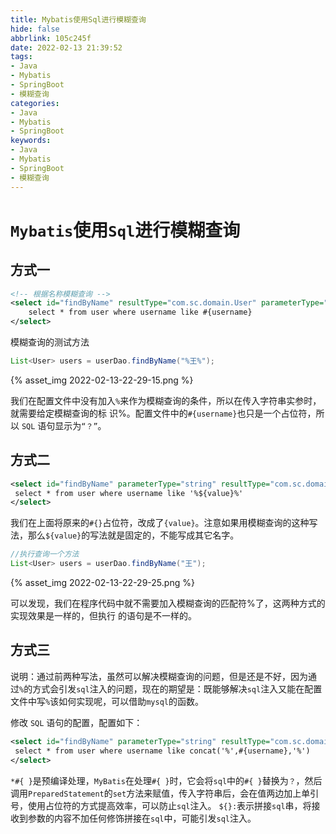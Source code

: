 ```yaml
---
title: Mybatis使用Sql进行模糊查询
hide: false
abbrlink: 105c245f
date: 2022-02-13 21:39:52
tags:
- Java
- Mybatis
- SpringBoot
- 模糊查询
categories: 
- Java
- Mybatis
- SpringBoot
keywords:
- Java
- Mybatis
- SpringBoot
- 模糊查询
---
```


# `Mybatis`使用`Sql`进行模糊查询


## 方式一

```xml
<!-- 根据名称模糊查询 -->
<select id="findByName" resultType="com.sc.domain.User" parameterType="String">
    select * from user where username like #{username}
</select>
```

模糊查询的测试方法

<!-- more -->

```java
List<User> users = userDao.findByName("%王%");
```

{% asset_img 2022-02-13-22-29-15.png %}

我们在配置文件中没有加入`%`来作为模糊查询的条件，所以在传入字符串实参时，就需要给定模糊查询的标
识%。配置文件中的`#{username}`也只是一个占位符，所以 `SQL` 语句显示为`“？”`。

## 方式二

```xml
<select id="findByName" parameterType="string" resultType="com.sc.domain.User">
 select * from user where username like '%${value}%'
</select>
```
我们在上面将原来的`#{}`占位符，改成了`{value}`。注意如果用模糊查询的这种写法，那么`${value}`的写法就是固定的，不能写成其它名字。

```java
//执行查询一个方法
List<User> users = userDao.findByName("王");
```

{% asset_img 2022-02-13-22-29-25.png %}

可以发现，我们在程序代码中就不需要加入模糊查询的匹配符%了，这两种方式的实现效果是一样的，但执行
的语句是不一样的。

## 方式三


说明：通过前两种写法，虽然可以解决模糊查询的问题，但是还是不好，因为通过`%`的方式会引发`sql`注入的问题，现在的期望是：既能够解决`sql`注入又能在配置文件中写`%`该如何实现呢，可以借助`mysql`的函数。

修改 `SQL` 语句的配置，配置如下：
```xml
<select id="findByName" parameterType="string" resultType="com.sc.domain.User">
 select * from user where username like concat('%',#{username},'%')
</select>
```

`*#{ }`是预编译处理，`MyBatis`在处理`#{ }`时，它会将`sql`中的`#{ }`替换为`？`，然后调用`PreparedStatement`的`set`方法来赋值，传入字符串后，会在值两边加上单引号，使用占位符的方式提高效率，可以防止`sql`注入。
`${}:`表示拼接`sql`串，将接收到参数的内容不加任何修饰拼接在`sql`中，可能引发`sql`注入。










